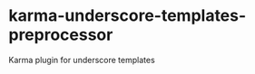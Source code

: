 karma-underscore-templates-preprocessor
=======================================

Karma plugin for underscore templates
